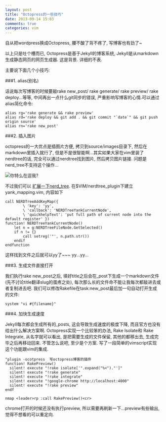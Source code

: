 ```yaml
---
layout: post
title: "Octopress的一些技巧"
date: 2013-09-14 15:03
comments: true
categories: vim
---
```


自从把wordpress换成Octopress, 腰不酸了背不疼了, 写博客也有劲了~

以上只是吐个槽而已, Octopress是基于Jekyll的博客系统, Jekyll是从markdown生成静态网页的网页生成器. 这是背景. 详细的不表.

主要说下面几个小技巧:

<!-- more -->

###1\. alias(别名)

话说每次写博客的时候要敲rake new_post/ rake generate/ rake preview/ rake deploy...等等, 中间再出一点什么git同步的错误, 严重影响写博客的心情.可以通过alias简化命令:
  
    alias rg='rake generate && rake preview'
    alias rd='rake deploy && git add . && git commit "`date`" && git push origin source'
    alias rn='rake new_post'

###2\. 插入图片

octopress的一大优点是插图片方便, 拷贝到source/images目录下, 然后在markdown里插入就行了, 但是不是很智能啊...其实如果大家在vim里装了nerdtree的话, 完全可以通过nerdtree找到图片, 然后拷贝图片链接. 问题是nerd_tree不支持这个操作...

![](/images/2013-9/are-you-fucking-kidding-me.jpg  "你特么在逗我?")

不过我们可以 [扩展一下nerd_tree][1]. 在$VIM/nerdtree_plugin下建立yank_mapping.vim, 内容如下

    call NERDTreeAddKeyMap({
            \ 'key': 'yy',
            \ 'callback': 'NERDTreeYankCurrentNode',
            \ 'quickhelpText': 'put full path of current node into the default register' })
    function! NERDTreeYankCurrentNode()
        let n = g:NERDTreeFileNode.GetSelected()
        if n != {}
            call setreg('"', n.path.str())
        endif
    endfunction

这样找到文件之后就可以yy了~~~    yy...yy...

###3\. 生成文件直接打开

我们执行rake new_post之后, 填好title之后会在_post下生成一个markdown文件(先不讨论title翻译slug的蛋疼之处), 每次那么长的文件命不能让我每次都敲进去或者复制进去吧. 我们可以修改Rakefile在task:new_post最后加一句自动打开生成的文件:

    system "vi #{filename}"

###4\. 加快生成速度

Jekyll每次都会生成所有的_posts, 这会导致生成速度的极度下降, 而且官方也没有给出什么解决方案啊. Octopress实现一个比较笨的办法, Rake Isolate和 Rake Integrate, 从名字就可以看出, 是把需要生成的文件保留, 其他的都移出去, 生成完毕之后再移动回来. 不管怎么说吧, 至少是个方案. 写了一段简单的vimscript实现这个功能跟vim的集成.


    "plugin -ocotpress  写octopress博客的插件
    function! RakePreview()
      silent! execute "!rake isolate['".expand("%<")."']"
      silent! execute "!rake generate"
      silent! execute "!rake integrate"
      silent! execute "!google-chrome http://localhost:4000"
      silent! execute "!rake preview"
    endf

    nmap <leader>rp :call RakePreview()<cr>

chrome打开的时候还没有执行preview, 所以需要再刷新一下...preview有些输出, 觉得不想看的可以重定向.

[1]: http://stackoverflow.com/questions/16368771/copy-path-file-with-nerdtree-vim-plugin  "Copy path file with NERDtree Vim plugin"


